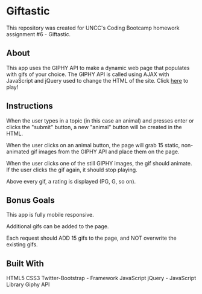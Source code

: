 # Giftastic
This repository was created for UNCC's Coding Bootcamp homework assignment #6 - Giftastic.

## About
This app uses the GIPHY API to make a dynamic web page that populates with gifs of your choice. 
The GIPHY API is called using AJAX with JavaScript and jQuery used to change the HTML of the site. 
Click [here](https://buchananc.github.io/Giftastic/) to play!

## Instructions
When the user types in a topic (in this case an animal) and presses enter or clicks the "submit" button, a new "animal" button will be created in the HTML.

When the user clicks on an animal button, the page will grab 15 static, non-animated gif images from the GIPHY API and place them on the page.

When the user clicks one of the still GIPHY images, the gif should animate. If the user clicks the gif again, it should stop playing.

Above every gif, a rating is displayed (PG, G, so on).

## Bonus Goals
This app is fully mobile responsive.

Additional gifs can be added to the page.

Each request should ADD 15 gifs to the page, and NOT overwrite the existing gifs.

## Built With
HTML5
CSS3
Twitter-Bootstrap - Framework
JavaScript
jQuery - JavaScript Library
Giphy API